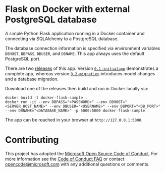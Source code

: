 # Flask on Docker with external PostgreSQL database

A simple Python Flask application running in a Docker container and connecting via SQLAlchemy to a PostgreSQL database.

The database connection information is specified via environment variables `DBHOST`, `DBPASS`, `DBUSER`, and `DBNAME`. This app always uses the default PostgreSQL port.

There are two [releases](https://github.com/Azure-Samples/docker-flask-postgres/releases) of this app. Version [`0.1-initialapp`](https://github.com/Azure-Samples/docker-flask-postgres/releases/tag/0.1-initialapp) demonstrates a complete app, whereas version [`0.2-migration`](https://github.com/Azure-Samples/docker-flask-postgres/releases/tag/0.2-migration) introduces model changes and a database migration.

Download one of the releases then build and run in Docker locally via:

```
docker build -t docker-flask-sample .
docker run -it --env DBPASS="<PASSWORD>" --env DBHOST="<SERVER_HOST_NAME>" --env DBUSER="<USERNAME>" --env DBPORT="<DB_PORT>" --env DBNAME="<DATABASE_NAME>" -p 5000:5000 docker-flask-sample
```
The app can be reached in your browser at `http://127.0.0.1:5000`.

# Contributing

This project has adopted the [Microsoft Open Source Code of Conduct](https://opensource.microsoft.com/codeofconduct/). For more information see the [Code of Conduct FAQ](https://opensource.microsoft.com/codeofconduct/faq/) or contact [opencode@microsoft.com](mailto:opencode@microsoft.com) with any additional questions or comments.
